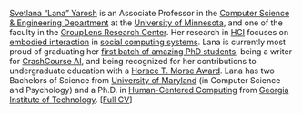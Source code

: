 &NewLine;
&NewLine;
[Svetlana “Lana” Yarosh](https://scholar.google.com/citations?user=n6bjh24AAAAJ&hl=en) is an Associate Professor in the [Computer Science & Engineering Department](http://www.cs.umn.edu/index.php) at the [University of Minnesota](http://www1.umn.edu/twincities/index.html), and one of the faculty in the [GroupLens Research Center](https://grouplens.org/). Her research in [HCI](https://en.wikipedia.org/wiki/Human%E2%80%93computer_interaction) focuses on [embodied interaction](http://www.dourish.com/embodied/) in [social computing systems](https://en.wikipedia.org/wiki/Social_computing). Lana is currently most proud of graduating her [first batch of amazing PhD students](https://lanayarosh.github.io/#grads), being a writer for [CrashCourse AI](https://z.umn.edu/ccai), and being recognized for her contributions to undergraduate education with a [Horace T. Morse Award](https://scholarswalk.umn.edu/faculty-awards/awards-for-outstanding-contributions/morse-recipients). Lana has two Bachelors of Science from [University of Maryland](http://www.umd.edu/) (in Computer Science and Psychology) and a Ph.D. in [Human-Centered Computing](http://hcc.cc.gatech.edu/) from [Georgia Institute of Technology](http://www.gatech.edu/). [[Full CV](https://www.dropbox.com/s/xzfiaxyf6xcuu7i/yarosh-complete-cv.pdf?dl=0)]
